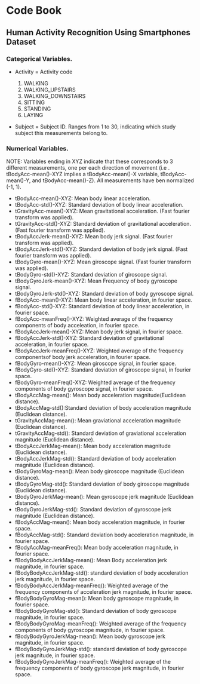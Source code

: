 # Code Book
## Human Activity Recognition Using Smartphones Dataset

### Categorical Variables.

* Activity = Activity code
  1. WALKING
  2. WALKING_UPSTAIRS
  3. WALKING_DOWNSTAIRS
  4. SITTING
  5. STANDING
  6. LAYING
  
* Subject = Subject ID. Ranges from 1 to 30, indicating which study subject this measurements belong to. 

### Numerical Variables.

NOTE: Variables ending in XYZ indicate that these corresponds to 3 different measurements, one per each direction of movement (i.e . tBodyAcc-mean()-XYZ implies a tBodyAcc-mean()-X variable, tBodyAcc-mean()-Y, and tBodyAcc-mean()-Z). All measurements have ben normalized (-1, 1).

* tBodyAcc-mean()-XYZ: Mean body linear acceleration.
* tBodyAcc-std()-XYZ: Standard deviation of body linear acceleration.
* tGravityAcc-mean()-XYZ: Mean gravitational acceleration. (Fast fourier transform was applied).
* tGravityAcc-std()-XYZ: Standard deviation of gravitational acceleration. (Fast fourier transform was applied).
* tBodyAccJerk-mean()-XYZ: Mean body jerk signal. (Fast fourier transform was applied).
* tBodyAccJerk-std()-XYZ: Standard deviation of body jerk signal. (Fast fourier transform was applied).
* tBodyGyro-mean()-XYZ: Mean giroscope signal. (Fast fourier transform was applied).
* tBodyGyro-std()-XYZ: Standard deviation of giroscope signal. 
* tBodyGyroJerk-mean()-XYZ: Mean Frequency of body gyroscope signal.
* tBodyGyroJerk-std()-XYZ: Standard deviation of body gyroscope signal.
* fBodyAcc-mean()-XYZ: Mean body linear acceleration, in fourier space.
* fBodyAcc-std()-XYZ: Standard deviation of body linear acceleration, in fourier space.
* fBodyAcc-meanFreq()-XYZ: Weighted average of the frequency components of body acceleation, in fourier space.
* fBodyAccJerk-mean()-XYZ: Mean body jerk signal, in fourier space.
* fBodyAccJerk-std()-XYZ: Standard deviation of gravitational acceleration, in fourier space.
* fBodyAccJerk-meanFreq()-XYZ:  Weighted average of the frequency componentsof body jerk acceleration, in fourier space.
* fBodyGyro-mean()-XYZ: Mean giroscope signal, in fourier space.
* fBodyGyro-std()-XYZ: Standard deviation of giroscope signal, in fourier space.
* fBodyGyro-meanFreq()-XYZ: Weighted average of the frequency components of body gyroscope signal, in fourier space.
* tBodyAccMag-mean(): Mean body acceleration magnitude(Euclidean distance).
* tBodyAccMag-std():Standard deviation of body acceleration magnitude (Euclidean distance).
* tGravityAccMag-mean(): Mean graviational acceleration magnitude (Euclidean distance).
* tGravityAccMag-std(): Standard deviation of graviational acceleration magnitude (Euclidean distance).
* tBodyAccJerkMag-mean():  Mean body acceleration magnitude (Euclidean distance).
* tBodyAccJerkMag-std(): Standard deviation of body acceleration magnitude (Euclidean distance).
* tBodyGyroMag-mean(): Mean body giroscope magnitude (Euclidean distance).
* tBodyGyroMag-std(): Standard deviation of  body giroscope magnitude (Euclidean distance).
* tBodyGyroJerkMag-mean(): Mean gyroscope jerk magnitude (Euclidean distance).
* tBodyGyroJerkMag-std(): Standard deviation of gyroscope jerk magnitude (Euclidean distance).
* fBodyAccMag-mean(): Mean body acceleration magnitude, in fourier space.
* fBodyAccMag-std(): Standard deviation body acceleration magnitude, in fourier space.
* fBodyAccMag-meanFreq(): Mean body acceleration magnitude, in fourier space.
* fBodyBodyAccJerkMag-mean(): Mean Body acceleration jerk magnitude, in fourier space.
* fBodyBodyAccJerkMag-std(): standard deviation of body acceleration jerk magnitude, in fourier space.
* fBodyBodyAccJerkMag-meanFreq(): Weighted average of the frequency components of acceleration jerk magnitude, in fourier space.
* fBodyBodyGyroMag-mean(): Mean body gyroscope magnitude, in fourier space.
* fBodyBodyGyroMag-std(): Standard deviation of body gyroscope magnitude, in fourier space.
* fBodyBodyGyroMag-meanFreq(): Weighted average of the frequency components of body gyroscope magnitude, in fourier space.
* fBodyBodyGyroJerkMag-mean(): Mean body gyroscope jerk magnitude, in fourier space.
* fBodyBodyGyroJerkMag-std(): standard deviation of body gyroscope jerk magnitude, in fourier space.
* fBodyBodyGyroJerkMag-meanFreq():  Weighted average of the frequency components of body gyroscope jerk magnitude, in fourier space.
